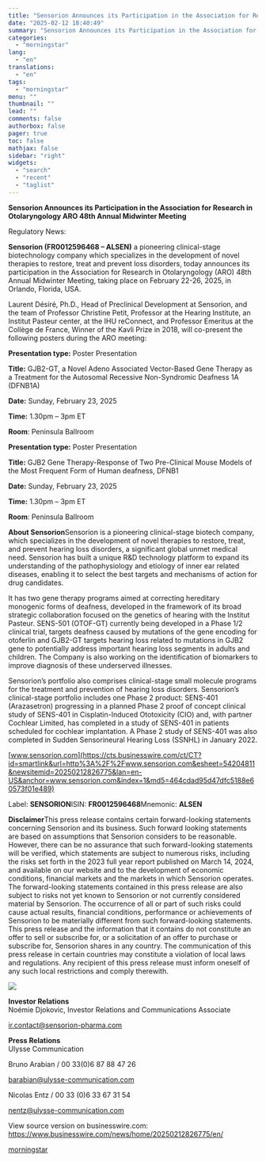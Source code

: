 ```yaml
---
title: "Sensorion Announces its Participation in the Association for Research in Otolaryngology ARO 48th Annual Midwinter Meeting"
date: "2025-02-12 18:40:49"
summary: "Sensorion Announces its Participation in the Association for Research in Otolaryngology ARO 48th Annual Midwinter Meeting Regulatory News: Sensorion (FR0012596468 – ALSEN) a pioneering clinical-stage biotechnology company which specializes in the development of novel therapies to restore, treat and prevent loss disorders, today announces its participation in the Association for..."
categories:
  - "morningstar"
lang:
  - "en"
translations:
  - "en"
tags:
  - "morningstar"
menu: ""
thumbnail: ""
lead: ""
comments: false
authorbox: false
pager: true
toc: false
mathjax: false
sidebar: "right"
widgets:
  - "search"
  - "recent"
  - "taglist"
---
```


**Sensorion Announces its Participation in the Association for Research in Otolaryngology ARO 48th Annual Midwinter Meeting**

Regulatory News:

**Sensorion (FR0012596468 – ALSEN)** a pioneering clinical-stage biotechnology company which specializes in the development of novel therapies to restore, treat and prevent loss disorders, today announces its participation in the Association for Research in Otolaryngology (ARO) 48th Annual Midwinter Meeting, taking place on February 22-26, 2025, in Orlando, Florida, USA.

Laurent Désiré, Ph.D., Head of Preclinical Development at Sensorion, and the team of Professor Christine Petit, Professor at the Hearing Institute, an Institut Pasteur center, at the IHU reConnect, and Professor Emeritus at the Collège de France, Winner of the Kavli Prize in 2018, will co-present the following posters during the ARO meeting:

**Presentation type:** Poster Presentation
  
**Title:** GJB2-GT, a Novel Adeno Associated Vector-Based Gene Therapy as a Treatment for the Autosomal Recessive Non-Syndromic Deafness 1A (DFNB1A)
  
**Date:** Sunday, February 23, 2025
  
**Time:** 1.30pm – 3pm ET
  
**Room**: Peninsula Ballroom

**Presentation type:** Poster Presentation
  
**Title:** GJB2 Gene Therapy-Response of Two Pre-Clinical Mouse Models of the Most Frequent Form of Human deafness, DFNB1
  
**Date:** Sunday, February 23, 2025
  
**Time:** 1.30pm – 3pm ET
  
**Room**: Peninsula Ballroom

**About Sensorion**Sensorion is a pioneering clinical-stage biotech company, which specializes in the development of novel therapies to restore, treat, and prevent hearing loss disorders, a significant global unmet medical need. Sensorion has built a unique R&D technology platform to expand its understanding of the pathophysiology and etiology of inner ear related diseases, enabling it to select the best targets and mechanisms of action for drug candidates.
  
It has two gene therapy programs aimed at correcting hereditary monogenic forms of deafness, developed in the framework of its broad strategic collaboration focused on the genetics of hearing with the Institut Pasteur. SENS-501 (OTOF-GT) currently being developed in a Phase 1/2 clinical trial, targets deafness caused by mutations of the gene encoding for otoferlin and GJB2-GT targets hearing loss related to mutations in GJB2 gene to potentially address important hearing loss segments in adults and children. The Company is also working on the identification of biomarkers to improve diagnosis of these underserved illnesses.
  
Sensorion’s portfolio also comprises clinical-stage small molecule programs for the treatment and prevention of hearing loss disorders. Sensorion’s clinical-stage portfolio includes one Phase 2 product: SENS-401 (Arazasetron) progressing in a planned Phase 2 proof of concept clinical study of SENS-401 in Cisplatin-Induced Ototoxicity (CIO) and, with partner Cochlear Limited, has completed in a study of SENS-401 in patients scheduled for cochlear implantation. A Phase 2 study of SENS-401 was also completed in Sudden Sensorineural Hearing Loss (SSNHL) in January 2022.
  
[www.sensorion.com](https://cts.businesswire.com/ct/CT?id=smartlink&url=http%3A%2F%2Fwww.sensorion.com&esheet=54204811&newsitemid=20250212826775&lan=en-US&anchor=www.sensorion.com&index=1&md5=464cdad95d47dfc5188e60573f01e489)

Label: **SENSORION**ISIN: **FR0012596468**Mnemonic: **ALSEN**

**Disclaimer**This press release contains certain forward-looking statements concerning Sensorion and its business. Such forward looking statements are based on assumptions that Sensorion considers to be reasonable. However, there can be no assurance that such forward-looking statements will be verified, which statements are subject to numerous risks, including the risks set forth in the 2023 full year report published on March 14, 2024, and available on our website and to the development of economic conditions, financial markets and the markets in which Sensorion operates. The forward-looking statements contained in this press release are also subject to risks not yet known to Sensorion or not currently considered material by Sensorion. The occurrence of all or part of such risks could cause actual results, financial conditions, performance or achievements of Sensorion to be materially different from such forward-looking statements. This press release and the information that it contains do not constitute an offer to sell or subscribe for, or a solicitation of an offer to purchase or subscribe for, Sensorion shares in any country. The communication of this press release in certain countries may constitute a violation of local laws and regulations. Any recipient of this press release must inform oneself of any such local restrictions and comply therewith.

 ![](https://cts.businesswire.com/ct/CT?id=bwnews&sty=20250212826775r1&sid=mstr3&distro=nx&lang=en)

**Investor Relations**  
Noémie Djokovic, Investor Relations and Communications Associate
  
[ir.contact@sensorion-pharma.com](mailto:ir.contact@sensorion-pharma.com)

**Press Relations**  
Ulysse Communication
  
Bruno Arabian / 00 33(0)6 87 88 47 26
  
[barabian@ulysse-communication.com](mailto:barabian@ulysse-communication.com)

Nicolas Entz / 00 33 (0)6 33 67 31 54
  
[nentz@ulysse-communication.com](mailto:nentz@ulysse-communication.com)

View source version on businesswire.com: <https://www.businesswire.com/news/home/20250212826775/en/>

[morningstar](https://www.morningstar.com/news/business-wire/20250212826775/sensorion-announces-its-participation-in-the-association-for-research-in-otolaryngology-aro-48th-annual-midwinter-meeting)
